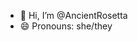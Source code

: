 - 👋 Hi, I’m @AncientRosetta
- 😄 Pronouns: she/they


<!---
AncientRosetta/AncientRosetta is a ✨ special ✨ repository because its `README.md` (this file) appears on your GitHub profile.
You can click the Preview link to take a look at your changes.
--->

